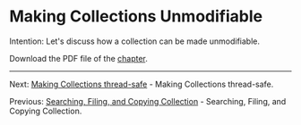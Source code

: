 # Making Collections Unmodifiable

Intention: Let's discuss how a collection can be made unmodifiable.

Download the PDF file of the [chapter](chapter_42.pdf).

<hr>

Next: [Making Collections thread-safe](chapter_43.md "Making Collections thread-safe") - Making Collections thread-safe.

Previous: [Searching, Filing, and Copying Collection](chapter_41.md "Searching, Filing, and Copying Collection") - 
Searching, Filing, and Copying Collection.